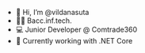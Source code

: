 - 👋 Hi, I’m @vildanasuta
- 👩‍🎓 Bacc.inf.tech.
- 💻 Junior Developer @ Comtrade360 
- 🌱 Currently working with .NET Core

